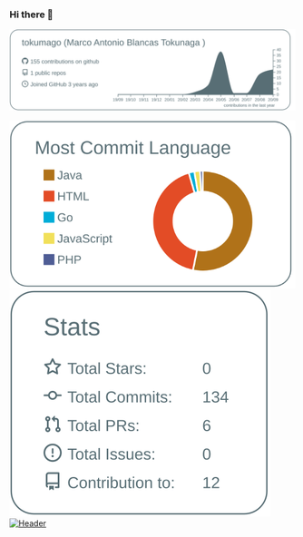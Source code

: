### Hi there 👋

[![](https://raw.githubusercontent.com/tokumago/tokumago/master/profile-summary-card-output/default/0-profile-details.svg)](https://github.com/vn7n24fzkq/github-profile-summary-cards)

[![](https://raw.githubusercontent.com/tokumago/tokumago/master/profile-summary-card-output/default/2-most-commit-language.svg)](https://github.com/vn7n24fzkq/github-profile-summary-cards) [![](https://raw.githubusercontent.com/tokumago/tokumago/master/profile-summary-card-output/default/3-stats.svg)](https://github.com/vn7n24fzkq/github-profile-summary-cards)
[![Header](https://raw.githubusercontent.com/MartinHeinz/<OWNER>/<OWNER>/readme_header.png "Header")](https://some-url.dev/)
<!--
**tokumago/tokumago** is a ✨ _special_ ✨ repository because its `README.md` (this file) appears on your GitHub profile.

Here are some ideas to get you started:

- 🔭 I’m currently working on ...
- 🌱 I’m currently learning ...
- 👯 I’m looking to collaborate on ...
- 🤔 I’m looking for help with ...
- 💬 Ask me about ...
- 📫 How to reach me: ...
- 😄 Pronouns: ...
- ⚡ Fun fact: ...
-->
